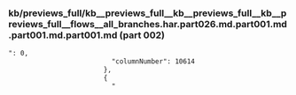 ### kb/previews_full/kb__previews_full__kb__previews_full__kb__previews_full__flows__all_branches.har.part026.md.part001.md.part001.md.part001.md (part 002)

```md
": 0,
                          "columnNumber": 10614
                        },
                        {
                          "
```

```
